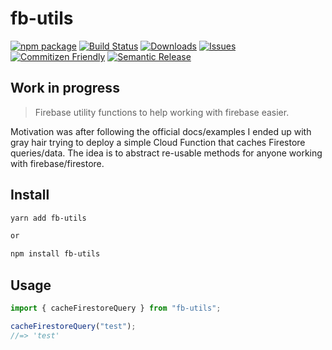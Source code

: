 # fb-utils

[![npm package][npm-img]][npm-url]
[![Build Status][build-img]][build-url]
[![Downloads][downloads-img]][downloads-url]
[![Issues][issues-img]][issues-url]
[![Commitizen Friendly][commitizen-img]][commitizen-url]
[![Semantic Release][semantic-release-img]][semantic-release-url]

## Work in progress

> Firebase utility functions to help working with firebase easier.

Motivation was after following the official docs/examples I ended up with gray hair trying to deploy a simple Cloud Function that caches Firestore queries/data. The idea is to abstract re-usable methods for anyone working with firebase/firestore.

## Install

```bash
yarn add fb-utils

or

npm install fb-utils
```

## Usage

```ts
import { cacheFirestoreQuery } from "fb-utils";

cacheFirestoreQuery("test");
//=> 'test'
```

[build-img]: https://github.com/NazimHAli/fb-utils/actions/workflows/release.yml/badge.svg
[build-url]: https://github.com/NazimHAli/fb-utils/actions/workflows/release.yml
[downloads-img]: https://img.shields.io/npm/dt/fb-utils
[downloads-url]: https://www.npmtrends.com/fb-utils
[npm-img]: https://img.shields.io/npm/v/fb-utils
[npm-url]: https://www.npmjs.com/package/fb-utils
[issues-img]: https://img.shields.io/github/issues/NazimHAli/fb-utils
[issues-url]: https://github.com/NazimHAli/fb-utils/issues
[semantic-release-img]: https://img.shields.io/badge/%20%20%F0%9F%93%A6%F0%9F%9A%80-semantic--release-e10079.svg
[semantic-release-url]: https://github.com/semantic-release/semantic-release
[commitizen-img]: https://img.shields.io/badge/commitizen-friendly-brightgreen.svg
[commitizen-url]: http://commitizen.github.io/cz-cli/
